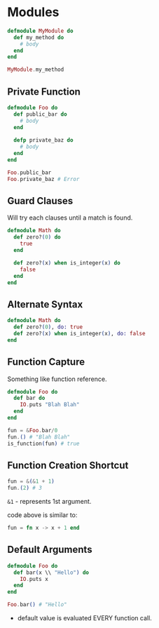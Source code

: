 # Modules

```elixir
defmodule MyModule do
  def my_method do
    # body
  end
end

MyModule.my_method
```

## Private Function

```elixir
defmodule Foo do
  def public_bar do
    # body
  end
  
  defp private_baz do
    # body
  end
end

Foo.public_bar
Foo.private_baz # Error
```

## Guard Clauses

Will try each clauses until a match is found.

```elixir
defmodule Math do
  def zero?(0) do
    true
  end

  def zero?(x) when is_integer(x) do
    false
  end
end
```

## Alternate Syntax

```elixir
defmodule Math do
  def zero?(0), do: true
  def zero?(x) when is_integer(x), do: false
end
```

## Function Capture

Something like function reference.

```elixir
defmodule Foo do
  def bar do
    IO.puts "Blah Blah"
  end
end

fun = &Foo.bar/0
fun.() # "Blah Blah"
is_function(fun) # true
```

## Function Creation Shortcut
```elixir
fun = &(&1 + 1)
fun.(2) # 3
```

`&1` - represents 1st argument.

code above is similar to:
```elixir
fun = fn x -> x + 1 end
```

## Default Arguments

```elixir
defmodule Foo do
  def bar(x \\ "Hello") do
    IO.puts x
  end
end

Foo.bar() # "Hello"
```

- default value is evaluated EVERY function call.
